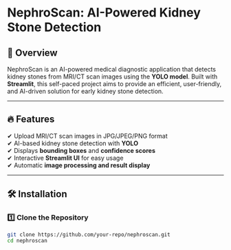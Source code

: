 # NephroScan: AI-Powered Kidney Stone Detection  

## 📌 Overview  
NephroScan is an AI-powered medical diagnostic application that detects kidney stones from MRI/CT scan images using the **YOLO model**. Built with **Streamlit**, this self-paced project aims to provide an efficient, user-friendly, and AI-driven solution for early kidney stone detection.  

---

## 🔥 Features  
✔ Upload MRI/CT scan images in JPG/JPEG/PNG format  
✔ AI-based kidney stone detection with **YOLO**  
✔ Displays **bounding boxes** and **confidence scores**  
✔ Interactive **Streamlit UI** for easy usage  
✔ Automatic **image processing and result display**  

---

## 🛠 Installation  

### 1️⃣ Clone the Repository  
```bash
git clone https://github.com/your-repo/nephroscan.git
cd nephroscan



